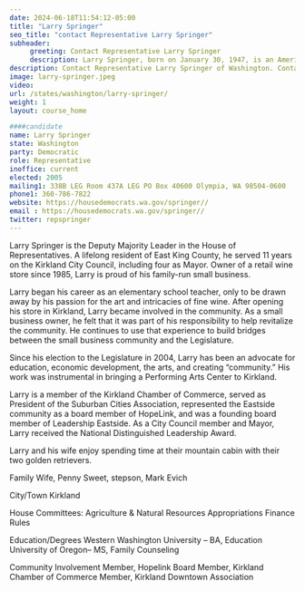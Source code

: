 ```yaml
---
date: 2024-06-18T11:54:12-05:00
title: "Larry Springer"
seo_title: "contact Representative Larry Springer"
subheader:
     greeting: Contact Representative Larry Springer
     description: Larry Springer, born on January 30, 1947, is an American politician affiliated with the Democratic Party. He serves as a member of the Washington House of Representatives, representing District 45-Position 2. Springer assumed office in 2005.
description: Contact Representative Larry Springer of Washington. Contact information for Larry Springer includes email address, phone number, and mailing address.
image: larry-springer.jpeg
video:
url: /states/washington/larry-springer/
weight: 1
layout: course_home

####candidate
name: Larry Springer
state: Washington
party: Democratic
role: Representative
inoffice: current
elected: 2005
mailing1: 338B LEG Room 437A LEG PO Box 40600 Olympia, WA 98504-0600
phone1: 360-786-7822
website: https://housedemocrats.wa.gov/springer//
email : https://housedemocrats.wa.gov/springer//
twitter: repspringer
---
```

Larry Springer is the Deputy Majority Leader in the House of Representatives. A lifelong resident of East King County, he served 11 years on the Kirkland City Council, including four as Mayor. Owner of a retail wine store since 1985, Larry is proud of his family-run small business.

Larry began his career as an elementary school teacher, only to be drawn away by his passion for the art and intricacies of fine wine. After opening his store in Kirkland, Larry became involved in the community. As a small business owner, he felt that it was part of his responsibility to help revitalize the community. He continues to use that experience to build bridges between the small business community and the Legislature.

Since his election to the Legislature in 2004, Larry has been an advocate for education, economic development, the arts, and creating “community.” His work was instrumental in bringing a Performing Arts Center to Kirkland.

Larry is a member of the Kirkland Chamber of Commerce, served as President of the Suburban Cities Association, represented the Eastside community as a board member of HopeLink, and was a founding board member of Leadership Eastside. As a City Council member and Mayor, Larry received the National Distinguished Leadership Award.

Larry and his wife enjoy spending time at their mountain cabin with their two golden retrievers.

Family
Wife, Penny Sweet, stepson, Mark Evich

City/Town
Kirkland

House Committees:
Agriculture & Natural Resources
Appropriations
Finance
Rules

Education/Degrees
Western Washington University – BA, Education
University of Oregon– MS, Family Counseling

Community Involvement
Member, Hopelink Board
Member, Kirkland Chamber of Commerce
Member, Kirkland Downtown Association
